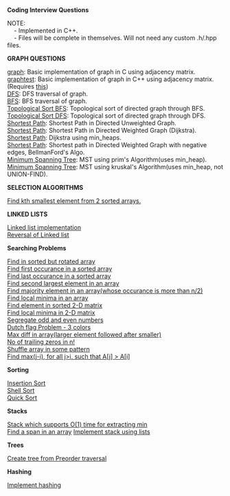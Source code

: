 **Coding Interview Questions**

NOTE:  
&nbsp;&nbsp;&nbsp;&nbsp;- Implemented in C++.  
&nbsp;&nbsp;&nbsp;&nbsp;- Files will be complete in themselves. Will not need any custom .h/.hpp files.  

<b> GRAPH QUESTIONS </b>  

[graph](Graphs/graph.c): Basic implementation of graph in C using adjacency matrix.  
[graphtest](Graphs/graphtest.cpp): Basic implementation of graph in C++ using adjacency matrix. (Requires [this](graph.hpp))  
[DFS](Graphs/DFS.cpp): DFS traversal of graph.  
[BFS](Graphs/BFS.cpp): BFS traversal of graph.  
[Topological Sort BFS](Graphs/topologicalBFS.cpp): Topological sort of directed graph through BFS.  
[Topological Sort DFS](Graphs/topologicalDFS.cpp): Topological sort of directed graph through DFS.  
[Shortest Path](Graphs/shortestPath.cpp): Shortest Path in Directed Unweighted Graph.  
[Shortest Path](Graphs/dijkstra.cpp): Shortest Path in Directed Weighted Graph (Dijkstra).  
[Shortest Path](Graphs/dijkstraHeap.cpp): Dijkstra using min_heaps.  
[Shortest Path](Graphs/bellmanFord.cpp): Shortest path in Directed Weighted Graph with negative edges, BellmanFord's Algo.  
[Minimum Spanning Tree](Graphs/prim.cpp): MST using prim's Algorithm(uses min_heap).  
[Minimum Spanning Tree](Graphs/kruskal.cpp): MST using kruskal's Algorithm(uses min_heap, not UNION-FIND).  

<b> SELECTION ALGORITHMS </b>

[Find kth smallest element from 2 sorted arrays.](SelectionAlgorithms/kthsmallest.cpp)  

<b> LINKED LISTS </b>

[Linked list implementation](LinkedList/linkedlist.cpp)  
[Reversal of Linked list](LinkdedList/linkedlist.cpp)  

<b>Searching Problems</b>

[Find in sorted but rotated array](Searching/findInSortedRotated.cpp)  
[Find first occurance in a sorted array](Searching/findOccurance.cpp)  
[Find last occurance in a sorted array](Searching/lastOccurance.cpp)  
[Find second largest element in an array](Searching/secondLargest.cpp)  
[Find majority element in an array(whose occurance is more than n/2)](Searching/majority.cpp)  
[Find local minima in an array](Searching/localMinima.cpp)  
[Find element in sorted 2-D matrix](Searching/searchInSortedMatrix.cpp)  
[Find local minima in 2-D matrix](Searching/localMinima2D.cpp)  
[Segregate odd and even numbers](Searching/separateOddEven.cpp)  
[Dutch flag Problem - 3 colors](Searching/dutchFlag3Colors.cpp)  
[Max diff in array(larger element followed after smaller)](Searching/maxdiff.cpp)  
[No of trailing zeros in n!](Searching/noOfTrailingZeros.cpp)  
[Shuffle array in some pattern](Searching/shuffle.cpp)  
[Find max(j-i), for all j>i, such that A[j] > A[i]](Searching/maxi_j.cpp)  

<b>Sorting</b>

[Insertion Sort](Sorting/insertionSort.cpp)  
[Shell Sort](Sorting/shellsort.cpp)  
[Quick Sort](https://github.com/anuragtomer/practice_coding/blob/master/geeksforgeeks/Divide%20And%20Conquer/quickSort.cpp)  

<b> Stacks </b>

[Stack which supports O(1) time for extracting min](Stacks/minStack.cpp)  
[Find a span in an array](Stacks/span.cpp)
[Implement stack using lists](Stacks/stackUsingList.cpp)  

<b> Trees </b>

[Create tree from Preorder traversal](Trees/createTreeFromPreorder.cpp)  

<b> Hashing </b>

[Implement hashing](Hashing/hashing.cpp)
